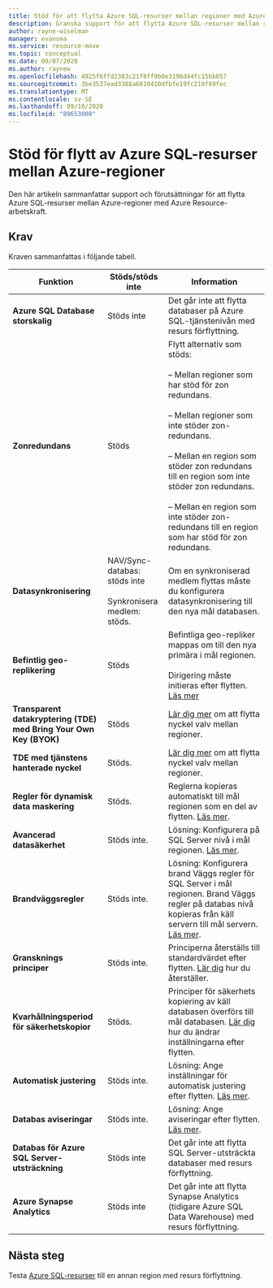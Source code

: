 ```yaml
---
title: Stöd för att flytta Azure SQL-resurser mellan regioner med Azure Resource-arbetskraft.
description: Granska support för att flytta Azure SQL-resurser mellan regioner med Azure Resource-arbetskraften.
author: rayne-wiselman
manager: evansma
ms.service: resource-move
ms.topic: conceptual
ms.date: 09/07/2020
ms.author: raynew
ms.openlocfilehash: 4925f6ffd2383c21f8ff9b0e3196d44fc15bb657
ms.sourcegitcommit: 3be3537ead3388a6810410dfbfe19fc210f89fec
ms.translationtype: MT
ms.contentlocale: sv-SE
ms.lasthandoff: 09/10/2020
ms.locfileid: "89653000"
---
```

# <a name="support-for-moving-azure-sql-resources-between-azure-regions"></a>Stöd för flytt av Azure SQL-resurser mellan Azure-regioner

Den här artikeln sammanfattar support och förutsättningar för att flytta Azure SQL-resurser mellan Azure-regioner med Azure Resource-arbetskraft.

## <a name="requirements"></a>Krav

Kraven sammanfattas i följande tabell.

**Funktion** | **Stöds/stöds inte** | **Information**
--- | --- | ---
**Azure SQL Database storskalig** | Stöds inte | Det går inte att flytta databaser på Azure SQL-tjänstenivån med resurs förflyttning.
**Zonredundans** | Stöds |  Flytt alternativ som stöds:<br/><br/> – Mellan regioner som har stöd för zon redundans.<br/><br/> – Mellan regioner som inte stöder zon-redundans.<br/><br/> – Mellan en region som stöder zon redundans till en region som inte stöder zon redundans.<br/><br/> – Mellan en region som inte stöder zon-redundans till en region som har stöd för zon redundans. 
**Datasynkronisering** | NAV/Sync-databas: stöds inte<br/><br/> Synkronisera medlem: stöds. | Om en synkroniserad medlem flyttas måste du konfigurera datasynkronisering till den nya mål databasen.
**Befintlig geo-replikering** | Stöds | Befintliga geo-repliker mappas om till den nya primära i mål regionen.<br/><br/> Dirigering måste initieras efter flytten. [Läs mer](/azure/sql-database/sql-database-active-geo-replication-portal)
**Transparent datakryptering (TDE) med Bring Your Own Key (BYOK)** | Stöds | [Lär dig mer](../key-vault/general/move-region.md) om att flytta nyckel valv mellan regioner.
**TDE med tjänstens hanterade nyckel** | Stöds. |  [Lär dig mer](../key-vault/general/move-region.md) om att flytta nyckel valv mellan regioner.
**Regler för dynamisk data maskering** | Stöds. | Reglerna kopieras automatiskt till mål regionen som en del av flytten. [Läs mer](https://docs.microsoft.com/azure/sql-database/sql-database-dynamic-data-masking-get-started-portal).
**Avancerad datasäkerhet** | Stöds inte. | Lösning: Konfigurera på SQL Server nivå i mål regionen. [Läs mer](https://docs.microsoft.com/azure/sql-database/sql-database-advanced-data-security).
**Brandväggsregler** | Stöds inte. | Lösning: Konfigurera brand Väggs regler för SQL Server i mål regionen. Brand Väggs regler på databas nivå kopieras från käll servern till mål servern. [Läs mer](https://docs.microsoft.com/azure/sql-database/sql-database-server-level-firewall-rule).
**Gransknings principer** | Stöds inte. | Principerna återställs till standardvärdet efter flytten. [Lär dig](https://docs.microsoft.com/azure/sql-database/sql-database-auditing) hur du återställer.
**Kvarhållningsperiod för säkerhetskopior** | Stöds. | Principer för säkerhets kopiering av käll databasen överförs till mål databasen. [Lär dig](/azure/sql-database/sql-database-long-term-backup-retention-configure) hur du ändrar inställningarna efter flytten.
**Automatisk justering** | Stöds inte. | Lösning: Ange inställningar för automatisk justering efter flytten. [Läs mer](https://docs.microsoft.com/azure/sql-database/sql-database-automatic-tuning-enable).
**Databas aviseringar** | Stöds inte. | Lösning: Ange aviseringar efter flytten. [Läs mer](https://docs.microsoft.com/azure/sql-database/sql-database-insights-alerts-portal).
**Databas för Azure SQL Server-utsträckning** | Stöds inte | Det går inte att flytta SQL Server-utsträckta databaser med resurs förflyttning.
**Azure Synapse Analytics** | Stöds inte | Det går inte att flytta Synapse Analytics (tidigare Azure SQL Data Warehouse) med resurs förflyttning.
## <a name="next-steps"></a>Nästa steg

Testa [Azure SQL-resurser](tutorial-move-region-sql.md) till en annan region med resurs förflyttning.
